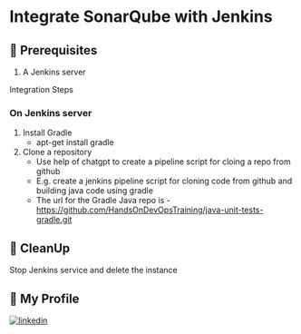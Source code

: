 # Integrate SonarQube with Jenkins 

## 🧰 Prerequisites
1. A Jenkins server 


Integration Steps 

### On Jenkins server 
1. Install Gradle 
   - apt-get install gradle
2. Clone a repository
   - Use help of chatgpt to create a pipeline script for cloing a repo from github
   - E.g. create a jenkins pipeline script for cloning code from github and building java code using gradle
   - The url for the Gradle Java repo is - https://github.com/HandsOnDevOpsTraining/java-unit-tests-gradle.git

## 🧹 CleanUp  

Stop Jenkins service and delete the instance

   
## 🔗 My Profile
[![linkedin](https://img.shields.io/badge/linkedin-0A66C2?style=for-the-badge&logo=linkedin&logoColor=white)](https://www.linkedin.com/in/madan-lanka-0368a9b)
